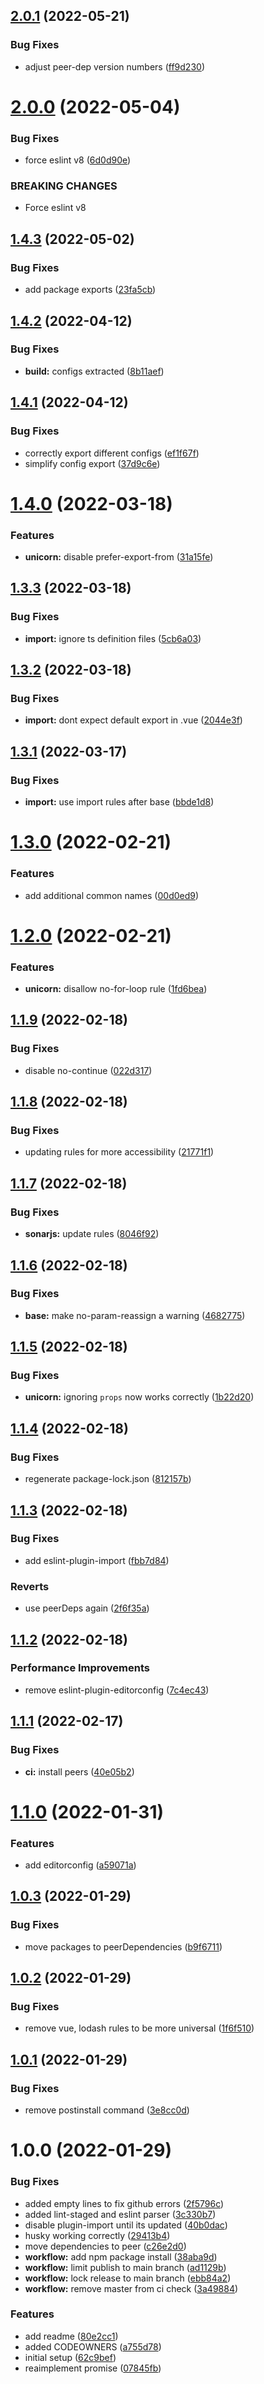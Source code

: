 ## [2.0.1](https://github.com/demvsystems/eslint-config-liebe/compare/v2.0.0...v2.0.1) (2022-05-21)


### Bug Fixes

* adjust peer-dep version numbers ([ff9d230](https://github.com/demvsystems/eslint-config-liebe/commit/ff9d2300c914603d9a5aaafa27c656198b8e6cd6))

# [2.0.0](https://github.com/demvsystems/eslint-config-liebe/compare/v1.4.3...v2.0.0) (2022-05-04)


### Bug Fixes

* force eslint v8 ([6d0d90e](https://github.com/demvsystems/eslint-config-liebe/commit/6d0d90e45c932a4a379d69fd3cc3005b64b2c1d3))


### BREAKING CHANGES

* Force eslint v8

## [1.4.3](https://github.com/demvsystems/eslint-config-liebe/compare/v1.4.2...v1.4.3) (2022-05-02)


### Bug Fixes

* add package exports ([23fa5cb](https://github.com/demvsystems/eslint-config-liebe/commit/23fa5cbc4e95b4e55d038994534e95741b83276a))

## [1.4.2](https://github.com/demvsystems/eslint-config-liebe/compare/v1.4.1...v1.4.2) (2022-04-12)


### Bug Fixes

* **build:** configs extracted ([8b11aef](https://github.com/demvsystems/eslint-config-liebe/commit/8b11aef249b33cb563f3f52d8f26bfd6900ee64c))

## [1.4.1](https://github.com/demvsystems/eslint-config-liebe/compare/v1.4.0...v1.4.1) (2022-04-12)


### Bug Fixes

* correctly export different configs ([ef1f67f](https://github.com/demvsystems/eslint-config-liebe/commit/ef1f67f651b7e81ab43fd856c42cefcd8da89b16))
* simplify config export ([37d9c6e](https://github.com/demvsystems/eslint-config-liebe/commit/37d9c6e3200861abd3ebebce920eaf83785ea1ec))

# [1.4.0](https://github.com/demvsystems/eslint-config-liebe/compare/v1.3.3...v1.4.0) (2022-03-18)


### Features

* **unicorn:** disable prefer-export-from ([31a15fe](https://github.com/demvsystems/eslint-config-liebe/commit/31a15fe95eb9a36a7d1d5b76cb7102ccd51b7dea))

## [1.3.3](https://github.com/demvsystems/eslint-config-liebe/compare/v1.3.2...v1.3.3) (2022-03-18)


### Bug Fixes

* **import:** ignore ts definition files ([5cb6a03](https://github.com/demvsystems/eslint-config-liebe/commit/5cb6a03f6df40b663d402fdd72307fc3e8bd0a65))

## [1.3.2](https://github.com/demvsystems/eslint-config-liebe/compare/v1.3.1...v1.3.2) (2022-03-18)


### Bug Fixes

* **import:** dont expect default export in .vue ([2044e3f](https://github.com/demvsystems/eslint-config-liebe/commit/2044e3fb8ec3dc44f8c76512942ef7e16d4265c6))

## [1.3.1](https://github.com/demvsystems/eslint-config-liebe/compare/v1.3.0...v1.3.1) (2022-03-17)


### Bug Fixes

* **import:** use import rules after base ([bbde1d8](https://github.com/demvsystems/eslint-config-liebe/commit/bbde1d8702f4c95579357c17df868ded4b789e94))

# [1.3.0](https://github.com/demvsystems/eslint-config-liebe/compare/v1.2.0...v1.3.0) (2022-02-21)


### Features

* add additional common names ([00d0ed9](https://github.com/demvsystems/eslint-config-liebe/commit/00d0ed9427ba1a5166703904cce5de193f1887bf))

# [1.2.0](https://github.com/demvsystems/eslint-config-liebe/compare/v1.1.9...v1.2.0) (2022-02-21)


### Features

* **unicorn:** disallow no-for-loop rule ([1fd6bea](https://github.com/demvsystems/eslint-config-liebe/commit/1fd6bea34067e0c707dd2d73063c1a8810f13c3f))

## [1.1.9](https://github.com/demvsystems/eslint-config-liebe/compare/v1.1.8...v1.1.9) (2022-02-18)


### Bug Fixes

* disable no-continue ([022d317](https://github.com/demvsystems/eslint-config-liebe/commit/022d31713ff298df2c536b06da5ef4cd1e9b4561))

## [1.1.8](https://github.com/demvsystems/eslint-config-liebe/compare/v1.1.7...v1.1.8) (2022-02-18)


### Bug Fixes

* updating rules for more accessibility ([21771f1](https://github.com/demvsystems/eslint-config-liebe/commit/21771f19785b04804ec1dd736b320e64e14d27cb))

## [1.1.7](https://github.com/demvsystems/eslint-config-liebe/compare/v1.1.6...v1.1.7) (2022-02-18)


### Bug Fixes

* **sonarjs:** update rules ([8046f92](https://github.com/demvsystems/eslint-config-liebe/commit/8046f92b21669b3656482638755ed22bb9b1d23b))

## [1.1.6](https://github.com/demvsystems/eslint-config-liebe/compare/v1.1.5...v1.1.6) (2022-02-18)


### Bug Fixes

* **base:** make no-param-reassign a warning ([4682775](https://github.com/demvsystems/eslint-config-liebe/commit/46827759609b682ed7c9cdd709fb9aa2a2bc2540))

## [1.1.5](https://github.com/demvsystems/eslint-config-liebe/compare/v1.1.4...v1.1.5) (2022-02-18)


### Bug Fixes

* **unicorn:** ignoring `props` now works correctly ([1b22d20](https://github.com/demvsystems/eslint-config-liebe/commit/1b22d200c151da5105871ba419fec72d2bedf8e6))

## [1.1.4](https://github.com/demvsystems/eslint-config-liebe/compare/v1.1.3...v1.1.4) (2022-02-18)


### Bug Fixes

* regenerate package-lock.json ([812157b](https://github.com/demvsystems/eslint-config-liebe/commit/812157b624278c8212af35030713e7f33de51f1e))

## [1.1.3](https://github.com/demvsystems/eslint-config-liebe/compare/v1.1.2...v1.1.3) (2022-02-18)


### Bug Fixes

* add eslint-plugin-import ([fbb7d84](https://github.com/demvsystems/eslint-config-liebe/commit/fbb7d845a611241ea9ad3dfc4b49917586362ea9))


### Reverts

* use peerDeps again ([2f6f35a](https://github.com/demvsystems/eslint-config-liebe/commit/2f6f35a492e007c8f584b7e653f934264736a1d8))

## [1.1.2](https://github.com/demvsystems/eslint-config-liebe/compare/v1.1.1...v1.1.2) (2022-02-18)


### Performance Improvements

* remove eslint-plugin-editorconfig ([7c4ec43](https://github.com/demvsystems/eslint-config-liebe/commit/7c4ec4301f4e7ed7ca9a836953113110c750cbdf))

## [1.1.1](https://github.com/demvsystems/eslint-config-liebe/compare/v1.1.0...v1.1.1) (2022-02-17)


### Bug Fixes

* **ci:** install peers ([40e05b2](https://github.com/demvsystems/eslint-config-liebe/commit/40e05b2b6506044786c287b9369373bf13bac7e7))

# [1.1.0](https://github.com/demvsystems/eslint-config-liebe/compare/v1.0.3...v1.1.0) (2022-01-31)


### Features

* add editorconfig ([a59071a](https://github.com/demvsystems/eslint-config-liebe/commit/a59071ac09238fb7dfc66db29546e3e50464e515))

## [1.0.3](https://github.com/demvsystems/eslint-config-liebe/compare/v1.0.2...v1.0.3) (2022-01-29)


### Bug Fixes

* move packages to peerDependencies ([b9f6711](https://github.com/demvsystems/eslint-config-liebe/commit/b9f6711c574d1bfc06f76eb9fe63ffc900d91af3))

## [1.0.2](https://github.com/demvsystems/eslint-config-liebe/compare/v1.0.1...v1.0.2) (2022-01-29)


### Bug Fixes

* remove vue, lodash rules to be more universal ([1f6f510](https://github.com/demvsystems/eslint-config-liebe/commit/1f6f51007af7d049b13dabf8bd07175386e5bba0))

## [1.0.1](https://github.com/demvsystems/eslint-config-liebe/compare/v1.0.0...v1.0.1) (2022-01-29)


### Bug Fixes

* remove postinstall command ([3e8cc0d](https://github.com/demvsystems/eslint-config-liebe/commit/3e8cc0de17da70a0e9eaa762a17772e7c841ecc7))

# 1.0.0 (2022-01-29)


### Bug Fixes

* added empty lines to fix github errors ([2f5796c](https://github.com/demvsystems/eslint-config-liebe/commit/2f5796c9b263b95a5d1c63a58efaaf01c41c9090))
* added lint-staged and eslint parser ([3c330b7](https://github.com/demvsystems/eslint-config-liebe/commit/3c330b776c0d701b3fa8fa6cf65a394cc93707fc))
* disable plugin-import until its updated ([40b0dac](https://github.com/demvsystems/eslint-config-liebe/commit/40b0dac323f315048900f07b68bf737b0d8ffd7e))
* husky working correctly ([29413b4](https://github.com/demvsystems/eslint-config-liebe/commit/29413b4e952c5109da95f439081dedd5a9ad4da0))
* move dependencies to peer ([c26e2d0](https://github.com/demvsystems/eslint-config-liebe/commit/c26e2d093a65559dab821af25fccf7b5f5dd2c04))
* **workflow:** add npm package install ([38aba9d](https://github.com/demvsystems/eslint-config-liebe/commit/38aba9d0f1abef1e0fb976b608c15973bd51074b))
* **workflow:** limit publish to main branch ([ad1129b](https://github.com/demvsystems/eslint-config-liebe/commit/ad1129b077efa4319c2ef6114b0cca2bcab3cb39))
* **workflow:** lock release to main branch ([ebb84a2](https://github.com/demvsystems/eslint-config-liebe/commit/ebb84a24ef9a96d3b4fb6aeadb8a1a6de94c1080))
* **workflow:** remove master from ci check ([3a49884](https://github.com/demvsystems/eslint-config-liebe/commit/3a49884305dc062678fa5973363e9e00c9bca561))


### Features

* add readme ([80e2cc1](https://github.com/demvsystems/eslint-config-liebe/commit/80e2cc1bc60b10dcebd2a26ac1e6d2601fd0d0b9))
* added CODEOWNERS ([a755d78](https://github.com/demvsystems/eslint-config-liebe/commit/a755d78ed32a84e29fd78c8496801b0ac619dd8e))
* initial setup ([62c9bef](https://github.com/demvsystems/eslint-config-liebe/commit/62c9bef291480f810a76c8c441e054882ba9f7b6))
* reaimplement promise ([07845fb](https://github.com/demvsystems/eslint-config-liebe/commit/07845fb6f43c06b66d9d608ad1635831155bb79d))
